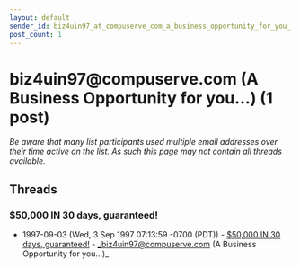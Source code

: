 ```yaml
---
layout: default
sender_id: biz4uin97_at_compuserve_com_a_business_opportunity_for_you_
post_count: 1
---
```


# biz4uin97<span>@</span>compuserve.com (A Business Opportunity for you...) (1 post)

_Be aware that many list participants used multiple email addresses over their time active on the list. As such this page may not contain all threads available._

## Threads

### $50,000 IN 30 days, guaranteed!
+ 1997-09-03 (Wed, 3 Sep 1997 07:13:59 -0700 (PDT)) - [$50,000 IN 30 days, guaranteed!](/archive/1997/09/c159827ba35b40efa427e671c38700296f44543fdf1affeb8fc0841f56cbcfbd) - _biz4uin97@compuserve.com (A Business Opportunity for you...)_

